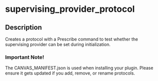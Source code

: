 supervising_provider_protocol
=============================

## Description

Creates a protocol with a Prescribe command to test whether the supervising provider can be set during initialization.

### Important Note!

The CANVAS_MANIFEST.json is used when installing your plugin. Please ensure it
gets updated if you add, remove, or rename protocols.
